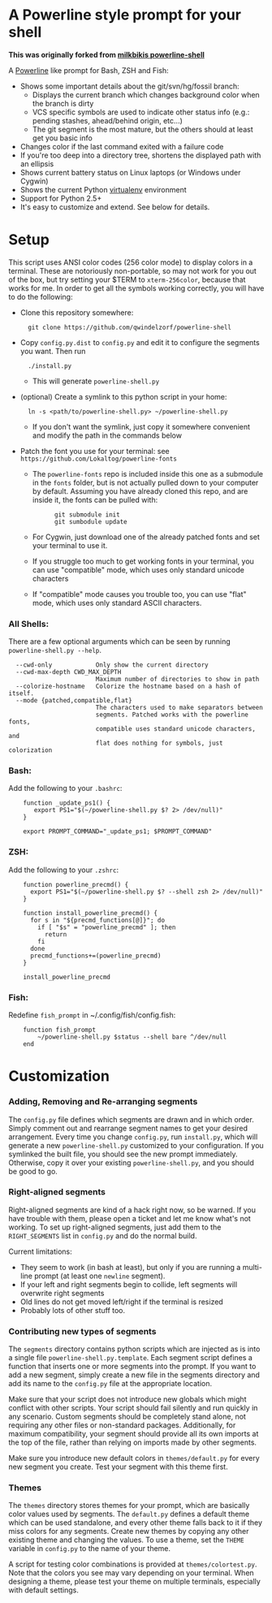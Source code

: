 A Powerline style prompt for your shell
=======================================

__This was originally forked from [milkbikis powerline-shell](https://github.com/milkbikis/powerline-shell)__

A [Powerline](https://github.com/Lokaltog/vim-powerline) like prompt for Bash, ZSH and Fish:

*  Shows some important details about the git/svn/hg/fossil branch:
    *  Displays the current branch which changes background color when the branch is dirty
    *  VCS specific symbols are used to indicate other status info (e.g.: pending stashes, ahead/behind origin, etc...)
    *  The git segment is the most mature, but the others should at least get you basic info
*  Changes color if the last command exited with a failure code
*  If you're too deep into a directory tree, shortens the displayed path with an ellipsis
*  Shows current battery status on Linux laptops (or Windows under Cygwin)
*  Shows the current Python [virtualenv](http://www.virtualenv.org/) environment
*  Support for Python 2.5+
*  It's easy to customize and extend. See below for details.

# Setup

This script uses ANSI color codes (256 color mode) to display colors in a terminal. These are notoriously non-portable, so may not work for you out of the box, but try setting your $TERM to `xterm-256color`, because that works for me. In order to get all the symbols working correctly, you will have to do the following:

* Clone this repository somewhere:

        git clone https://github.com/qwindelzorf/powerline-shell

* Copy `config.py.dist` to `config.py` and edit it to configure the segments you want. Then run

        ./install.py

  * This will generate `powerline-shell.py`

* (optional) Create a symlink to this python script in your home:

        ln -s <path/to/powerline-shell.py> ~/powerline-shell.py

  * If you don't want the symlink, just copy it somewhere convenient and modify the path in the commands below

* Patch the font you use for your terminal: see `https://github.com/Lokaltog/powerline-fonts`
  * The `powerline-fonts` repo is included inside this one as a submodule in the `fonts` folder, but is not actually pulled down to your computer by default. Assuming you have already cloned this repo, and are inside it, the fonts can be pulled with:

              git submodule init
              git sumbodule update

  * For Cygwin, just download one of the already patched fonts and set your terminal to use it.
  * If you struggle too much to get working fonts in your terminal, you can use "compatible" mode, which uses only standard unicode characters
  * If "compatible" mode causes you trouble too, you can use "flat" mode, which uses only standard ASCII characters.

### All Shells:
There are a few optional arguments which can be seen by running `powerline-shell.py --help`.

```
  --cwd-only            Only show the current directory
  --cwd-max-depth CWD_MAX_DEPTH
                        Maximum number of directories to show in path
  --colorize-hostname   Colorize the hostname based on a hash of itself.
  --mode {patched,compatible,flat}
                        The characters used to make separators between
                        segments. Patched works with the powerline fonts,
                        compatible uses standard unicode characters, and
                        flat does nothing for symbols, just colorization
```

### Bash:
Add the following to your `.bashrc`:

        function _update_ps1() {
           export PS1="$(~/powerline-shell.py $? 2> /dev/null)"
        }

        export PROMPT_COMMAND="_update_ps1; $PROMPT_COMMAND"

### ZSH:
Add the following to your `.zshrc`:

        function powerline_precmd() {
          export PS1="$(~/powerline-shell.py $? --shell zsh 2> /dev/null)"
        }

        function install_powerline_precmd() {
          for s in "${precmd_functions[@]}"; do
            if [ "$s" = "powerline_precmd" ]; then
              return
            fi
          done
          precmd_functions+=(powerline_precmd)
        }

        install_powerline_precmd

### Fish:
Redefine `fish_prompt` in ~/.config/fish/config.fish:

        function fish_prompt
            ~/powerline-shell.py $status --shell bare ^/dev/null
        end

# Customization

### Adding, Removing and Re-arranging segments

The `config.py` file defines which segments are drawn and in which order. Simply comment out and rearrange segment names to get your desired arrangement. Every time you change `config.py`, run `install.py`, which will generate a new `powerline-shell.py` customized to your configuration. If you symlinked the built file, you should see the new prompt immediately. Otherwise, copy it over your existing `powerline-shell.py`, and you should be good to go.

### Right-aligned segments
Right-aligned segments are kind of a hack right now, so be warned. If you have trouble with them, please open a ticket and let me know what's not working. To set up right-aligned segments, just add them to the `RIGHT_SEGMENTS` list in `config.py` and do the normal build.

Current limitations:
* They seem to work (in bash at least), but only if you are running a multi-line prompt (at least one `newline` segment).
* If your left and right segments begin to collide, left segments will overwrite right segments
* Old lines do not get moved left/right if the terminal is resized
* Probably lots of other stuff too.

### Contributing new types of segments

The `segments` directory contains python scripts which are injected as is into a single file `powerline-shell.py.template`. Each segment script defines a function that inserts one or more segments into the prompt. If you want to add a new segment, simply create a new file in the segments directory and add its name to the `config.py` file at the appropriate location.

Make sure that your script does not introduce new globals which might conflict with other scripts. Your script should fail silently and run quickly in any scenario. Custom segments should be completely stand alone, not requiring any other files or non-standard packages. Additionally, for maximum compatibility, your segment should provide all its own imports at the top of the file, rather than relying on imports made by other segments.

Make sure you introduce new default colors in `themes/default.py` for every new segment you create. Test your segment with this theme first.

### Themes

The `themes` directory stores themes for your prompt, which are basically color values used by segments. The `default.py` defines a default theme which can be used standalone, and every other theme falls back to it if they miss colors for any segments. Create new themes by copying any other existing theme and changing the values. To use a theme, set the `THEME` variable in `config.py` to the name of your theme.

A script for testing color combinations is provided at `themes/colortest.py`. Note that the colors you see may vary depending on your terminal. When designing a theme, please test your theme on multiple terminals, especially with default settings.
